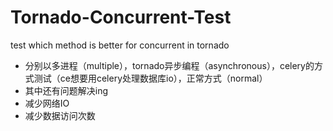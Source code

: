 # Tornado-Concurrent-Test
test which method is better for concurrent in tornado
+ 分别以多进程（multiple），tornado异步编程（asynchronous），celery的方式测试（ce想要用celery处理数据库io），正常方式（normal）
+ 其中还有问题解决ing
+ 减少网络IO
+ 减少数据访问次数
